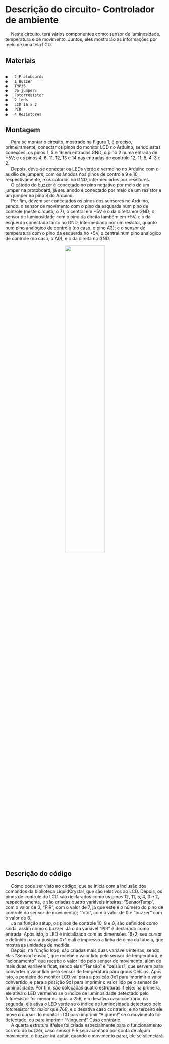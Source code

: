 # Descrição do circuito- Controlador de ambiente

&emsp; Neste circuito, terá vários componentes como: sensor de luminosidade, temperatura e de movimento. Juntos, eles mostrarão as informações por meio de uma tela LCD.


## Materiais
```sh

●	2 Protoboards
●	1 Buzzer
●	TMP36
●	36 jumpers
●	Fotorresistor
●	2 leds
●	LCD 16 x 2
●	PIR
●	4 Resistores


```
## Montagem
&emsp; Para se montar o circuito, mostrado na Figura 1, é preciso, primeiramente, conectar os pinos do monitor LCD no Arduino, sendo estas conexões: os pinos 1, 5 e 16 em entradas GND; o pino 2 numa entrada de +5V; e os pinos 4, 6, 11, 12, 13 e 14 nas entradas de controle 12, 11, 5, 4, 3 e 2.
</br>&emsp; Depois, deve-se conectar os LEDs verde e vermelho no Arduino com o auxílio de jumpers, com os ânodos nos pinos de controle 9 e 10, respectivamente, e os cátodos no GND, intermediados por resistores.
</br>&emsp; O cátodo do buzzer é conectado no pino negativo por meio de um jumper na protoboard, já seu anodo é conectado por meio de um resistor e um jumper no pino 8 do Arduino.
</br>&emsp; Por fim, devem ser conectados os pinos dos sensores no Arduino, sendo: o sensor de movimento com o pino da esquerda num pino de controle (neste circuito, o 7), o central em +5V e o da direita em GND; o sensor de luminosidade com o pino da direita também em +5V, e o da esquerda conectado tanto no GND, intermediado por um resistor, quanto num pino analógico de controle (no caso, o pino A3); e o sensor de temperatura com o pino da esquerda no +5V, o central num pino analógico de controle (no caso, o A0), e o da direita no GND.

<div align="center">
<img src="https://user-images.githubusercontent.com/72284498/194445079-2e629c50-0e73-4ed3-bc98-060b0986e941.png" width=50%>
</div>

## Descrição do código
 &emsp; Como pode ser visto no código, que se inicia com a inclusão dos comandos da biblioteca LiquidCrystal, que são relativos ao LCD. Depois, os pinos de controle do LCD são declarados como os pinos 12, 11, 5, 4, 3 e 2, respectivamente, e são criadas quatro variáveis inteiras: “SensorTemp”, com o valor de 0; “PIR”, com o valor de 7, já que este é o número do pino de controle do sensor de movimento); “foto”, com o valor de 0 e “buzzer” com o valor de 8.
</br>&emsp; Já na função setup, os pinos de controle 10, 9 e 6, são definidos como saída, assim como o buzzer. Já o da variável “PIR” é declarado como entrada. Após isto, o LED é inicializado com as dimensões 16x2, seu cursor é definido para a posição 0x1 e ali é impresso a linha de cima da tabela, que mostra as unidades de medida. 
</br>&emsp; Depois, na função loop, são criadas mais duas variáveis inteiras, sendo elas "SensorTensão", que recebe o valor lido pelo sensor de temperatura, e “acionamento”, que recebe o valor lido pelo sensor de movimento, além de mais duas variáveis float, sendo elas “Tensão” e "celsius", que servem para converter o valor lido pelo sensor de temperatura para graus Celsius. Após isto, o ponteiro do monitor LCD vai para a posição 0x1 para imprimir o valor convertido, e para a posição 9x1 para imprimir o valor lido pelo sensor de luminosidade. Por fim, são colocadas quatro estruturas if else: na primeira, ele ativa o LED vermelho se o índice de luminosidade detectado pelo fotoresistor for menor ou igual a 256, e o desativa caso contrário; na segunda, ele ativa o LED verde se o índice de luminosidade detectado pelo fotoresistor for maior que 768, e o desativa caso contrário; e no terceiro ele move o cursor do monitor LCD para imprimir “Alguém!” se o movimento for detectado, ou para imprimir “Ninguém!” Caso contrário.
</br>&emsp; A quarta estrutura if/else foi criada especialmente para o funcionamento correto do buzzer, caso sensor PIR seja acionado por conta de algum movimento, o buzzer irá apitar, quando o movimento parar, ele se silenciará.

